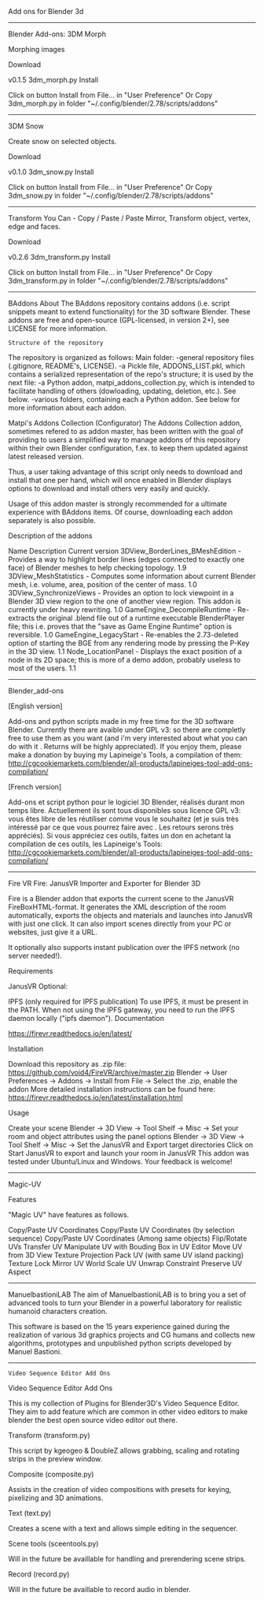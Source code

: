 Add ons for Blender 3d




_______________________________________________________________________________________________
Blender Add-ons: 3DM Morph

Morphing images

Download

v0.1.5	3dm_morph.py
Install

Click on button Install from File... in "User Preference"
Or Copy 3dm_morph.py in folder "~/.config/blender/2.78/scripts/addons"

_______________________________________________________________________________________________

3DM Snow

Create snow on selected objects.

Download

v0.1.0	3dm_snow.py
Install

Click on button Install from File... in "User Preference"
Or Copy 3dm_snow.py in folder "~/.config/blender/2.78/scripts/addons"

_______________________________________________________________________________________________
  Transform
You Can - Copy / Paste / Paste Mirror, Transform object, vertex, edge and faces.

Download

v0.2.6	3dm_transform.py
Install

Click on button Install from File... in "User Preference"
Or Copy 3dm_transform.py in folder "~/.config/blender/2.78/scripts/addons"

_______________________________________________________________________________________________
BAddons
  About
The BAddons repository contains addons (i.e. script snippets meant to extend functionality) for the 3D software Blender.
These addons are free and open-source (GPL-licensed, in version 2+), see LICENSE for more information.

    Structure of the repository
  The repository is organized as follows:
  Main folder:
-general repository files (.gitignore, README's, LICENSE).
-a Pickle file, ADDONS_LIST.pkl, which contains a serialized representation of the repo's structure; it is used by the next file:
-a Python addon, matpi_addons_collection.py, which is intended to facilitate handling of others (dowloading, updating, deletion, etc.). See below.
-various folders, containing each a Python addon. See below for more information about each addon.

  Matpi's Addons Collection (Configurator)
The Addons Collection addon, sometimes refered to as addon master, has been written with the goal of providing to users a simplified way to manage addons of this repository within their own Blender configuration, f.ex. to keep them updated against latest released version.

Thus, a user taking advantage of this script only needs to download and install that one per hand, which will once enabled in Blender displays options to download and install others very easily and quickly.

Usage of this addon master is strongly recommended for a ultimate experience with BAddons items. Of course, downloading each addon separately is also possible.

Description of the addons

Name	Description	Current version
3DView_BorderLines_BMeshEdition -	Provides a way to highlight border lines (edges connected to exactly one face) of Blender meshes to help checking topology.	1.9
3DView_MeshStatistics -	Computes some information about current Blender mesh, i.e. volume, area, position of the center of mass.	1.0
3DView_SynchronizeViews -	Provides an option to lock viewpoint in a Blender 3D view region to the one of another view region. This addon is currently under heavy rewriting.	1.0
GameEngine_DecompileRuntime -	Re-extracts the original .blend file out of a runtime executable BlenderPlayer file; this i.e. proves that the "save as Game Engine Runtime" option is reversible.	1.0
GameEngine_LegacyStart - 	Re-enables the 2.73-deleted option of starting the BGE from any rendering mode by pressing the P-Key in the 3D view.	1.1
Node_LocationPanel -	Displays the exact position of a node in its 2D space; this is more of a demo addon, probably useless to most of the users.	1.1

_______________________________________________________________________________________________
Blender_add-ons

[English version]

Add-ons and python scripts made in my free time for the 3D software Blender.
Currently there are avaible under GPL v3: so there are completly free to use them as you want (and i'm very interested about what you can do with it . Returns will be highly appreciated).
If you enjoy them, please make a donation by buying my Lapineige's Tools, a compilation of them: http://cgcookiemarkets.com/blender/all-products/lapineiges-tool-add-ons-compilation/



[French version]

Add-ons et script python pour le logiciel 3D Blender, réalisés durant mon temps libre.
Actuellement ils sont tous disponibles sous licence GPL v3: vous êtes libre de les réutiliser comme vous le souhaitez (et je suis très intéressé par ce que vous pourrez faire avec . Les retours serons très appréciés).
Si vous appréciez ces outils, faites un don en achetant la compilation de ces outils, les Lapineige's Tools: http://cgcookiemarkets.com/blender/all-products/lapineiges-tool-add-ons-compilation/
_______________________________________________________________________________________________
Fire VR
Fire: JanusVR Importer and Exporter for Blender 3D

Fire is a Blender addon that exports the current scene to the JanusVR FireBoxHTML-format. It generates the XML description of the room automatically, exports the objects and materials and launches into JanusVR with just one click. It can also import scenes directly from your PC or websites, just give it a URL.

It optionally also supports instant publication over the IPFS network (no server needed!).

Requirements

JanusVR
Optional:

IPFS (only required for IPFS publication)
To use IPFS, it must be present in the PATH. When not using the IPFS gateway, you need to run the IPFS daemon locally ("ipfs daemon").
Documentation

https://firevr.readthedocs.io/en/latest/

Installation

Download this repository as .zip file: https://github.com/void4/FireVR/archive/master.zip
Blender -> User Preferences -> Addons -> Install from File -> Select the .zip, enable the addon
More detailed installation instructions can be found here: https://firevr.readthedocs.io/en/latest/installation.html

Usage

Create your scene
Blender -> 3D View -> Tool Shelf -> Misc -> Set your room and object attributes using the panel options
Blender -> 3D View -> Tool Shelf -> Misc -> Set the JanusVR and Export target directories
Click on Start JanusVR to export and launch your room in JanusVR
This addon was tested under Ubuntu/Linux and Windows. Your feedback is welcome!
_______________________________________________________________________________________________
Magic-UV

Features

"Magic UV" have features as follows.

Copy/Paste UV Coordinates
Copy/Paste UV Coordinates (by selection sequence)
Copy/Paste UV Coordinates (Among same objects)
Flip/Rotate UVs
Transfer UV
Manipulate UV with Bouding Box in UV Editor
Move UV from 3D View
Texture Projection
Pack UV (with same UV island packing)
Texture Lock
Mirror UV
World Scale UV
Unwrap Constraint
Preserve UV Aspect

_______________________________________________________________________________________________

ManuelbastioniLAB
The aim of ManuelbastioniLAB is to bring you a set of advanced tools to turn your Blender in a powerful laboratory for realistic humanoid characters creation.

This software is based on the 15 years experience gained during the realization of various 3d graphics projects and CG humans and collects new algorithms, prototypes and unpublished python scripts developed by Manuel Bastioni.

_______________________________________________________________________________________________
    Video Sequence Editor Add Ons
Video Sequence Editor Add Ons

This is my collection of Plugins for Blender3D's Video Sequence Editor. They aim to add feature which are common in other video editors to make blender the best open source video editor out there.

Transform (transform.py)

This script by kgeogeo & DoubleZ allows grabbing, scaling and rotating strips in the preview window.

Composite (composite.py)

Assists in the creation of video compositions with presets for keying, pixelizing and 3D animations.

Text (text.py)

Creates a scene with a text and allows simple editing in the sequencer.

Scene tools (sceentools.py)

Will in the future be availlable for handling and prerendering scene strips.

Record (record.py)

Will in the future be availlable to record audio in blender.

